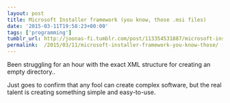 ```yaml
---
layout: post
title: Microsoft Installer framework (you know, those .msi files)
date: '2015-03-11T19:58:23+00:00'
tags: ['programming']
tumblr_url: http://joonas-fi.tumblr.com/post/113354531887/microsoft-installer-framework-you-know-those
permalink:  /2015/03/11/microsoft-installer-framework-you-know-those/
---
```


Been struggling for an hour with the exact XML structure for creating an empty directory..

Just goes to confirm that any fool can create complex software, but the real talent is creating something simple and easy-to-use.
